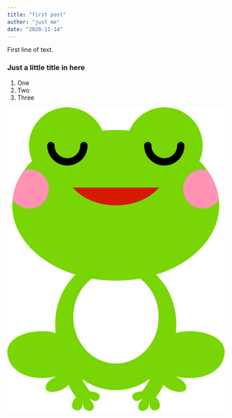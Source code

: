 ```yaml
---
title: "first post"
author: "just me"
date: "2020-11-14"
---
```


First line of text.

### Just a little title in here

1. One
2. Two
3. Three

![Picture of a little frog](./frog.png)